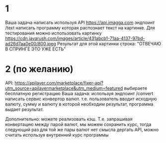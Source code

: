 





# 1
Ваша задача написать используя API https://api.imagga.com эндпоинт /text 
написать программу которая распознает текст на картинке. Для тестирования можно использовать
картинку https://cdn.javarush.com/images/article/431abcb1-71aa-4137-97bd-ad26d7aa0e00/800.jpeg
Результат для этой картинки строка: "ОТВЕЧАЮ В СПРИНГЕ ЭТО УЖЕ ЕСТЬ"


# 2 (по желанию)
API: https://apilayer.com/marketplace/fixer-api?utm_source=apilayermarketplace&utm_medium=featured
выбираете бесплатную регистрацию
Ваша задача: используя эндпоинт /convert написать сервис конвертор валют. т.е.
пользователь вводит исходную валюту, сумму и валюту в которой необходим результат,
программа выдает результат.



Дополнительно: можете реализовать кэш. Т.е. запрашивая конвертацию между парой валют, мы можем сохранить курс,
тогда следующий раз для той же пары валют нет смысла дергать API, можно считать используя внутренний
курс программы
